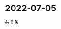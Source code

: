 # 2022-07-05

共 0 条

<!-- BEGIN WEIBO -->
<!-- 最后更新时间 Tue Jul 05 2022 08:26:42 GMT+0800 (China Standard Time) -->

<!-- END WEIBO -->
